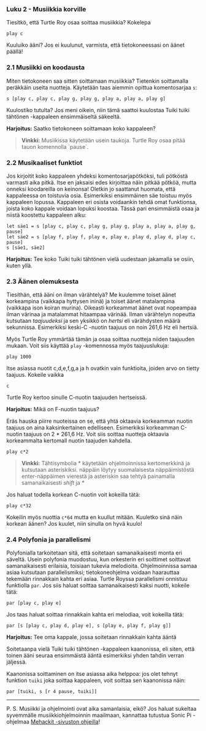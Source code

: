 ### Luku 2 - Musiikkia korville

Tiesitkö, että Turtle Roy osaa soittaa musiikkia? Kokelepa

    play c
    
Kuuluiko ääni? Jos ei kuulunut, varmista, että tietokoneessasi on äänet päällä!

### 2.1 Musiikki on koodausta

Miten tietokoneen saa sitten soittamaan musiikkia? Tietenkin soittamalla peräkkäin useita nuotteja. 
Käytetään taas aiemmin opittua komentosarjaa `s`:

    s [play c, play c, play g, play g, play a, play a, play g]
    
Kuulostiko tutulta? Jos meni oikein, niin tämä saattoi kuulostaa Tuiki tuiki tähtönen -kappaleen ensimmäiseltä säkeeltä.

**Harjoitus:** Saatko tietokoneen soittamaan koko kappaleen?

<blockquote class="cloud-left">
  <strong>Vinkki:</strong> Musiikissa käytetään usein taukoja. Turtle Roy osaa pitää tauon komennolla `pause`.
  <div class="robot"></div>
</blockquote>

### 2.2 Musikaaliset funktiot

Jos kirjoitit koko kappaleen yhdeksi komentosarjapötköksi, tuli pötköstä varmasti aika pitkä. 
Itse en jaksaisi edes kirjoittaa näin pitkää pötköä, mutta onneksi koodareilla on keinonsa! Oletkin jo saattanut huomata, että
kappaleessa on toistuvia osia. Esimerkiksi ensimmäinen säe toistuu myös kappaleen lopussa. Kappaleen eri osista voidaankin 
tehdä omat funktionsa, joista koko kappale voidaan lopuksi koostaa. 
Tässä pari ensimmäistä osaa ja niistä koostettu kappaleen alku:

    let säe1 = s [play c, play c, play g, play g, play a, play a, play g, pause]
    let säe2 = s [play f, play f, play e, play e, play d, play d, play c, pause]
    s [säe1, säe2]

**Harjoitus:** Tee koko Tuiki tuiki tähtönen vielä uudestaan jakamalla se osiin, kuten yllä.

### 2.3 Äänen olemuksesta

Tiesithän, että ääni on ilman värähtelyä? Me kuulemme toiset äänet korkeampina (vaikkapa hyttysen ininä) ja 
toiset äänet matalampina (vaikkapa ison koiran murina). Oikeasti korkeammat äänet ovat nopeampaa ilman värinaa ja 
matalammat hitaampaa värinää. Ilman värähtelyn nopeutta kutsutaan *taajuudeksi* ja sen yksikkö on *hertsi* eli 
värähdysten määrä sekunnissa. Esimerkiksi keski-C -nuotin taajuus on noin 261,6 Hz eli hertsiä.

Myös Turtle Roy ymmärtää tämän ja osaa soittaa nuotteja niiden taajuuden mukaan. Voit siis käyttää `play` -komennossa myös
taajuuslukuja:

    play 1000
    
Itse asiassa nuotit c,d,e,f,g,a ja h ovatkin vain funktioita, joiden arvo on tietty taajuus. Kokeile vaikka

    c
    
Turtle Roy kertoo sinulle C-nuotin taajuuden hertseissä.

**Harjoitus:** Mikä on F-nuotin taajuus?

Eräs hauska piirre nuoteissa on se, että yhtä oktaavia korkeamman nuotin taajuus on aina kaksinkertainen edelliseen. Esimerkiksi
korkeamman C-nuotin taajuus on 2 * 261,6 Hz. Voit siis soittaa nuotteja oktaavia korkeammalta kertomall nuotin taajuden kahdella.

    play c*2
    
<blockquote class="os-specific os-mac browser-specific  browser-firefox">
  <strong>Vinkki:</strong> Tähtisymbolia * käytetään ohjelmoinnissa kertomerkkinä ja kutsutaan asteriskiksi.
  näppäin löytyy suomalaisesta näppäimistöstä enter-näppäimen vierestä ja asteriskin saa tehtyä painamalla samanaikaisesti 
  <em class="key">shift</em> ja <em class="key">*</em> 
  <div class="robot"></div>
</blockquote>
    
Jos haluat todella korkean C-nuotin voit kokeilla tätä:

    play c*32
    
Kokeilin myös nuottia `c*64` mutta en kuullut mitään. Kuuletko sinä näin korkean äänen? Jos kuulet, niin sinulla on hyvä kuulo!

### 2.4 Polyfonia ja parallelismi

Polyfonialla tarkoitetaan sitä, että soitetaan samanaikaisesti monta eri säveltä. Usein polyfonia muodostuu, kun orkesterin eri soittimet soittavat samanaikaisesti erilaisia, toisiaan tukevia melodioita. Ohjelmoinnissa samaa asiaa kutsutaan parallelismiksi; tietokoneohjelma voidaan haarauttaa tekemään rinnakkain kahta eri asiaa. Turtle Royssa parallelismi onnistuu funktiolla `par`. Jos siis haluat soittaa samanaikaisesti kaksi nuotti, kokeile tätä:

    par [play c, play e]

Jos taas haluat soittaa rinnakkain kahta eri melodiaa, voit kokeilla tätä:

    par [s [play c, play d, play e], s [play e, play f, play g]]
    
**Harjoitus:** Tee oma kappale, jossa soitetaan rinnakkain kahta ääntä

Soitetaanpa vielä Tuiki tuiki tähtönen -kappaleen kaanonissa, eli siten, että toinen ääni seuraa ensimmäistä ääntä esimerkiksi yhden tahdin verran jäljessä.

Kaanonissa soittaminen on itse asiassa aika helppoa: jos olet tehnyt funktion `tuiki` joka soittaa kappaleen, voit soittaa sen kaanonissa näin:

    par [tuiki, s [r 4 pause, tuiki]]
    
***

P. S. Musiikki ja ohjelmointi ovat aika samanlaisia, eikö? Jos haluat sukeltaa syvemmälle musiikkiohjelmoinnin maailmaan, kannattaa tutustua Sonic Pi -ohjelmaa [Mehackit -sivuston ohjeilla](http://sonic-pi.mehackit.org/index_fi.html)!
